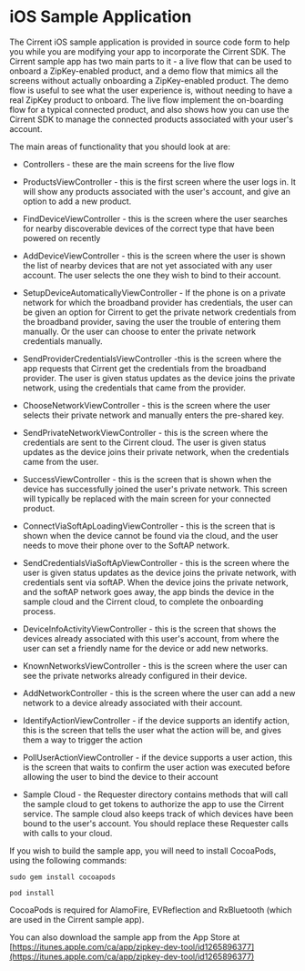﻿# iOS Sample Application


The Cirrent iOS sample application is provided in source code form to help you while you are modifying your app to incorporate the Cirrent SDK. The Cirrent sample app has two main parts to it - a live flow that can be used to onboard a ZipKey-enabled product, and a demo flow that mimics all the screens without actually onboarding a ZipKey-enabled product. The demo flow is useful to see what the user experience is, without needing to have a real ZipKey product to onboard. The live flow implement the on-boarding flow for a typical connected product, and also shows how you can use the Cirrent SDK to manage the connected products associated with your user's account.

The main areas of functionality that you should look at are:

-   Controllers - these are the main screens for the live flow

-   ProductsViewController - this is the first screen where the user logs in. It will show any products associated with the user's account, and give an option to add a new product.
-   FindDeviceViewController - this is the screen where the user searches for nearby discoverable devices of the correct type that have been powered on recently
-   AddDeviceViewController - this is the screen where the user is shown the list of nearby devices that are not yet associated with any user account. The user selects the one they wish to bind to their account.
-   SetupDeviceAutomaticallyViewController - If the phone is on a private network for which the broadband provider has credentials, the user can be given an option for Cirrent to get the private network credentials from the broadband provider, saving the user the trouble of entering them manually. Or the user can choose to enter the private network credentials manually.
-   SendProviderCredentialsViewController -this is the screen where the app requests that Cirrent get the credentials from the broadband provider. The user is given status updates as the device joins the private network, using the credentials that came from the provider.
-   ChooseNetworkViewController - this is the screen where the user selects their private network and manually enters the pre-shared key.
-   SendPrivateNetworkViewController - this is the screen where the credentials are sent to the Cirrent cloud. The user is given status updates as the device joins their private network, when the credentials came from the user.
-   SuccessViewController - this is the screen that is shown when the device has successfully joined the user's private network. This screen will typically be replaced with the main screen for your connected product.
-   ConnectViaSoftApLoadingViewController - this is the screen that is shown when the device cannot be found via the cloud, and the user needs to move their phone over to the SoftAP network.
-   SendCredentialsViaSoftApViewController - this is the screen where the user is given status updates as the device joins the private network, with credentials sent via softAP. When the device joins the private network, and the softAP network goes away, the app binds the device in the sample cloud and the Cirrent cloud, to complete the onboarding process.
-   DeviceInfoActivityViewController - this is the screen that shows the devices already associated with this user's account, from where the user can set a friendly name for the device or add new networks.
-   KnownNetworksViewController - this is the screen where the user can see the private networks already configured in their device.
-   AddNetworkController - this is the screen where the user can add a new network to a device already associated with their account.
-   IdentifyActionViewController - if the device supports an identify action, this is the screen that tells the user what the action will be, and gives them a way to trigger the action
-   PollUserActionViewController - if the device supports a user action, this is the screen that waits to confirm the user action was executed before allowing the user to bind the device to their account

-   Sample Cloud - the Requester directory contains methods that will call the sample cloud to get tokens to authorize the app to use the Cirrent service. The sample cloud also keeps track of which devices have been bound to the user's account. You should replace these Requester calls with calls to your cloud.

If you wish to build the sample app, you will need to install CocoaPods, using the following commands:

`sudo gem install cocoapods`

`pod install`

CocoaPods is required for AlamoFire, EVReflection and RxBluetooth (which are used in the Cirrent sample app).

You can also download the sample app from the App Store at [https://itunes.apple.com/ca/app/zipkey-dev-tool/id1265896377](https://itunes.apple.com/ca/app/zipkey-dev-tool/id1265896377)
